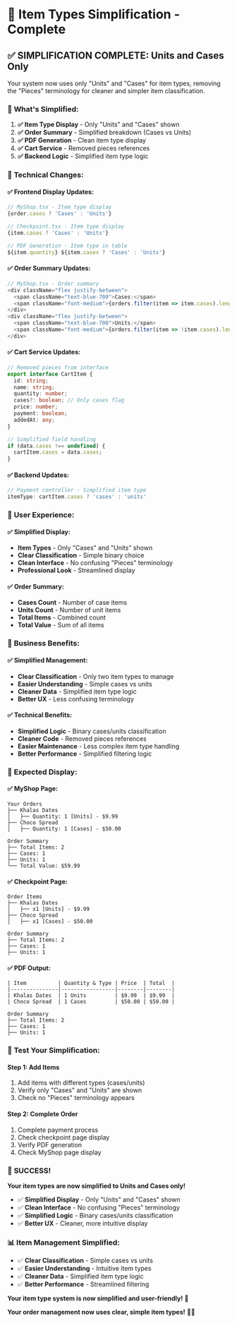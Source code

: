 # 🎯 **Item Types Simplification - Complete**

## ✅ **SIMPLIFICATION COMPLETE: Units and Cases Only**

Your system now uses only "Units" and "Cases" for item types, removing the "Pieces" terminology for cleaner and simpler item classification.

### 🎯 **What's Simplified:**

1. **✅ Item Type Display** - Only "Units" and "Cases" shown
2. **✅ Order Summary** - Simplified breakdown (Cases vs Units)
3. **✅ PDF Generation** - Clean item type display
4. **✅ Cart Service** - Removed pieces references
5. **✅ Backend Logic** - Simplified item type logic

### 🔧 **Technical Changes:**

#### **✅ Frontend Display Updates:**
```typescript
// MyShop.tsx - Item type display
{order.cases ? 'Cases' : 'Units'}

// Checkpoint.tsx - Item type display  
{item.cases ? 'Cases' : 'Units'}

// PDF Generation - Item type in table
${item.quantity} ${item.cases ? 'Cases' : 'Units'}
```

#### **✅ Order Summary Updates:**
```typescript
// MyShop.tsx - Order summary
<div className="flex justify-between">
  <span className="text-blue-700">Cases:</span>
  <span className="font-medium">{orders.filter(item => item.cases).length}</span>
</div>
<div className="flex justify-between">
  <span className="text-blue-700">Units:</span>
  <span className="font-medium">{orders.filter(item => !item.cases).length}</span>
</div>
```

#### **✅ Cart Service Updates:**
```typescript
// Removed pieces from interface
export interface CartItem {
  id: string;
  name: string;
  quantity: number;
  cases?: boolean; // Only cases flag
  price: number;
  payment: boolean;
  addedAt: any;
}

// Simplified field handling
if (data.cases !== undefined) {
  cartItem.cases = data.cases;
}
```

#### **✅ Backend Updates:**
```javascript
// Payment controller - Simplified item type
itemType: cartItem.cases ? 'cases' : 'units'
```

### 🎯 **User Experience:**

#### **✅ Simplified Display:**
- **Item Types** - Only "Cases" and "Units" shown
- **Clear Classification** - Simple binary choice
- **Clean Interface** - No confusing "Pieces" terminology
- **Professional Look** - Streamlined display

#### **✅ Order Summary:**
- **Cases Count** - Number of case items
- **Units Count** - Number of unit items
- **Total Items** - Combined count
- **Total Value** - Sum of all items

### 🚀 **Business Benefits:**

#### **✅ Simplified Management:**
- **Clear Classification** - Only two item types to manage
- **Easier Understanding** - Simple cases vs units
- **Cleaner Data** - Simplified item type logic
- **Better UX** - Less confusing terminology

#### **✅ Technical Benefits:**
- **Simplified Logic** - Binary cases/units classification
- **Cleaner Code** - Removed pieces references
- **Easier Maintenance** - Less complex item type handling
- **Better Performance** - Simplified filtering logic

### 🎯 **Expected Display:**

#### **✅ MyShop Page:**
```
Your Orders
├── Khalas Dates
│   ├── Quantity: 1 [Units] - $9.99
├── Choco Spread
│   ├── Quantity: 1 [Cases] - $50.00

Order Summary
├── Total Items: 2
├── Cases: 1
├── Units: 1
└── Total Value: $59.99
```

#### **✅ Checkpoint Page:**
```
Order Items
├── Khalas Dates
│   ├── x1 [Units] - $9.99
├── Choco Spread
│   ├── x1 [Cases] - $50.00

Order Summary
├── Total Items: 2
├── Cases: 1
├── Units: 1
```

#### **✅ PDF Output:**
```
| Item          | Quantity & Type | Price  | Total  |
|---------------|-----------------|--------|--------|
| Khalas Dates  | 1 Units         | $9.99  | $9.99  |
| Choco Spread  | 1 Cases         | $50.00 | $50.00 |

Order Summary
├── Total Items: 2
├── Cases: 1
├── Units: 1
```

### 🧪 **Test Your Simplification:**

#### **Step 1: Add Items**
1. Add items with different types (cases/units)
2. Verify only "Cases" and "Units" are shown
3. Check no "Pieces" terminology appears

#### **Step 2: Complete Order**
1. Complete payment process
2. Check checkpoint page display
3. Verify PDF generation
4. Check MyShop page display

### 🎉 **SUCCESS!**

**Your item types are now simplified to Units and Cases only!**

- ✅ **Simplified Display** - Only "Units" and "Cases" shown
- ✅ **Clean Interface** - No confusing "Pieces" terminology
- ✅ **Simplified Logic** - Binary cases/units classification
- ✅ **Better UX** - Cleaner, more intuitive display

### 📊 **Item Management Simplified:**

- ✅ **Clear Classification** - Simple cases vs units
- ✅ **Easier Understanding** - Intuitive item types
- ✅ **Cleaner Data** - Simplified item type logic
- ✅ **Better Performance** - Streamlined filtering

**Your item type system is now simplified and user-friendly!** 🎉

**Your order management now uses clear, simple item types!** 🚀✨




